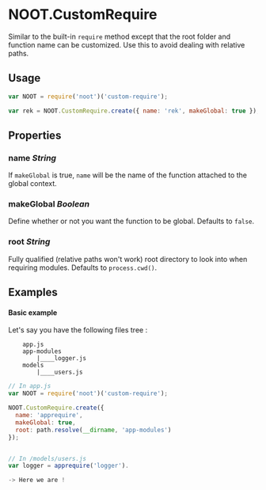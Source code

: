 # NOOT.CustomRequire

Similar to the built-in `require` method except that the root folder and function name can be customized. Use this to avoid dealing with relative paths.


## Usage
```javascript
var NOOT = require('noot')('custom-require');

var rek = NOOT.CustomRequire.create({ name: 'rek', makeGlobal: true });
```

## Properties

### **name** *String*

If `makeGlobal` is true, `name` will be the name of the function attached to the global context.

### **makeGlobal** *Boolean*

Define whether or not you want the function to be global. Defaults to `false`.

### **root** *String*

Fully qualified (relative paths won't work) root directory to look into when requiring modules. Defaults to `process.cwd()`.

## Examples

#### Basic example

Let's say you have the following files tree :

```
	app.js
    app-modules
    	|____logger.js
    models
    	|____users.js
```

```javascript
// In app.js
var NOOT = require('noot')('custom-require');

NOOT.CustomRequire.create({
  name: 'apprequire',
  makeGlobal: true,
  root: path.resolve(__dirname, 'app-modules')
});


// In /models/users.js
var logger = apprequire('logger').

-> Here we are !
```
